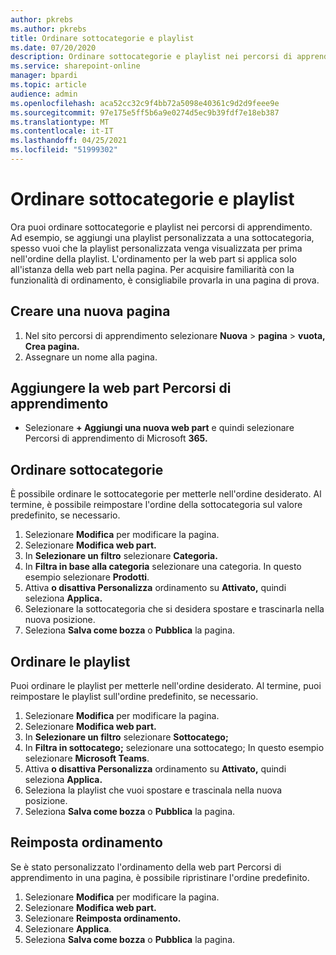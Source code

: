 ```yaml
---
author: pkrebs
ms.author: pkrebs
title: Ordinare sottocategorie e playlist
ms.date: 07/20/2020
description: Ordinare sottocategorie e playlist nei percorsi di apprendimento
ms.service: sharepoint-online
manager: bpardi
ms.topic: article
audience: admin
ms.openlocfilehash: aca52cc32c9f4bb72a5098e40361c9d2d9feee9e
ms.sourcegitcommit: 97e175e5ff5b6a9e0274d5ec9b39fdf7e18eb387
ms.translationtype: MT
ms.contentlocale: it-IT
ms.lasthandoff: 04/25/2021
ms.locfileid: "51999302"
---
```

# <a name="sort-subcategories-and-playlists"></a>Ordinare sottocategorie e playlist

Ora puoi ordinare sottocategorie e playlist nei percorsi di apprendimento. Ad esempio, se aggiungi una playlist personalizzata a una sottocategoria, spesso vuoi che la playlist personalizzata venga visualizzata per prima nell'ordine della playlist. L'ordinamento per la web part si applica solo all'istanza della web part nella pagina. Per acquisire familiarità con la funzionalità di ordinamento, è consigliabile provarla in una pagina di prova. 

## <a name="create-a-new-page"></a>Creare una nuova pagina
1. Nel sito percorsi di apprendimento selezionare **Nuova**  >  **pagina**  >  **vuota,** **Crea pagina.**
2. Assegnare un nome alla pagina.

## <a name="add-the-learning-pathways-web-part"></a>Aggiungere la web part Percorsi di apprendimento
- Selezionare **+ Aggiungi una nuova web part** e quindi selezionare Percorsi di apprendimento di Microsoft **365.**
 
## <a name="sort-subcategories"></a>Ordinare sottocategorie
È possibile ordinare le sottocategorie per metterle nell'ordine desiderato. Al termine, è possibile reimpostare l'ordine della sottocategoria sul valore predefinito, se necessario.  
1. Selezionare **Modifica** per modificare la pagina.
2. Selezionare **Modifica web part.**
3. In **Selezionare un filtro** selezionare **Categoria.** 
4. In **Filtra in base alla categoria** selezionare una categoria. In questo esempio selezionare **Prodotti**. 
5. Attiva **o disattiva Personalizza** ordinamento su **Attivato,** quindi seleziona **Applica.** 
6. Selezionare la sottocategoria che si desidera spostare e trascinarla nella nuova posizione. 
7. Seleziona **Salva come bozza** o **Pubblica** la pagina. 

## <a name="sort-playlists"></a>Ordinare le playlist
Puoi ordinare le playlist per metterle nell'ordine desiderato. Al termine, puoi reimpostare le playlist sull'ordine predefinito, se necessario.  
1. Selezionare **Modifica** per modificare la pagina.
2. Selezionare **Modifica web part.**
3. In **Selezionare un filtro** selezionare **Sottocatego;** 
4. In **Filtra in sottocatego;** selezionare una sottocatego; In questo esempio selezionare **Microsoft Teams**.
5. Attiva **o disattiva Personalizza** ordinamento su **Attivato,** quindi seleziona **Applica.** 
6. Seleziona la playlist che vuoi spostare e trascinala nella nuova posizione. 
7. Seleziona **Salva come bozza** o **Pubblica** la pagina. 

## <a name="reset-sort"></a>Reimposta ordinamento
Se è stato personalizzato l'ordinamento della web part Percorsi di apprendimento in una pagina, è possibile ripristinare l'ordine predefinito.  
1. Selezionare **Modifica** per modificare la pagina.
2. Selezionare **Modifica web part.**
3. Selezionare **Reimposta ordinamento.** 
4. Selezionare **Applica**. 
5. Seleziona **Salva come bozza** o **Pubblica** la pagina. 

